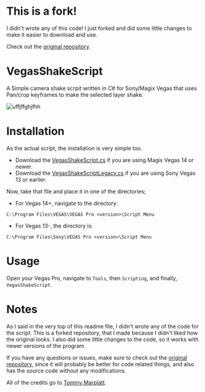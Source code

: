 # This is a fork!
I didn't wrote any of this code!
I just forked and did some little changes to make it easier to download and use.

Check out the [original repository](https://github.com/tmarplatt/VegasScripts).

# VegasShakeScript

A Simple camera shake scrpit written in C# for Sony/Magix Vegas that uses Pan/crop keyframes to make the selected layer shake.

![uffjffghjfhh](https://user-images.githubusercontent.com/67767832/206513622-ecbef6c6-f5fd-471e-8211-dce795927141.png)

# Installation 

As the actual script, the installation is very simple too.
+ Download the [VegasShakeScript.cs](https://github.com/zigordlc/VegasShakeScript/releases/download/pre-v1.0.0/VegasShakeScript.cs) if you are using Magix Vegas 14 or newer.
+ Download the [VegasShakeScriptLegacy.cs](https://github.com/zigordlc/VegasShakeScript/releases/download/pre-v1.0.0/VegasShakeScriptLegacy.cs) if you are using Sony Vegas 13 or earlier.

Now, take that file and place it in one of the directories;

+ For Vegas 14+, navigate to the directory:

```
C:\Program Files\VEGAS\VEGAS Pro <version>\Script Menu
```

+ For Vegas 13-, the directory is:

```
C:\Program Files\Sony\VEGAS Pro <version>\Script Menu
```

# Usage
Open your Vegas Pro, navigate to `Tools`, then `Scripting`, and finally, `VegasShakeScript`.

# Notes
As I said in the very top of this readme file, I didn't wrote any of the code for the script. This is a forked repository, that I made because I didn't liked how the original looks. I also did some little changes to the code, so it works with newer versions of the program.

If you have any questions or issues, make sure to check out the [original repository](https://github.com/tmarplatt/VegasScripts), since it will probably be better for code related things, and also has the source code without any modifications.

All of the credits go to [Tommy Marplatt](https://github.com/tmarplatt).

